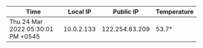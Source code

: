 | Time     | Local IP | Public IP | Temperature |
| ----------- | ----------- | ----------- | ----------- |
| Thu 24 Mar 2022 05:30:01 PM +0545      | 10.0.2.133     | 122.254.83.209  | 53.7° |
